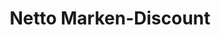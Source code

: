 ---
title: "Netto Marken-Discount"
url: /schwarzenbach-a-d-saale/netto-marken-discount/
shop: Supermarkt
---